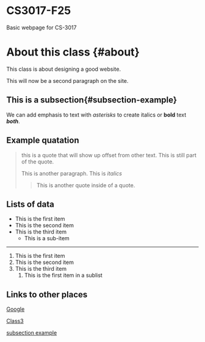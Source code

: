 # CS3017-F25
Basic webpage for CS-3017

# About this class {#about}
This class is about designing a good website. 

This will now be a second paragraph on the site.  

## This is a subsection{#subsection-example}
We can add emphasis to text with *asterisks* to create italics or **bold** text ***both***. 

## Example quatation
> this is a quote that will show up offset from other text.
> This is still part of the quote.
>
> This is another paragraph.  This is *italics*
>
> >This is another quote inside of a quote.

## Lists of data 

+ This is the first item
+ This is the second item
+ This is the third item
    +  This is a sub-item

----------------------------

1. This is the first item
1. This is the second item
1. This is the third item
    1. This is the first item in a sublist


## Links to other places
[Google](https://www.google.com/)

[Class3](class3)

[subsection example](#subsection-example)



